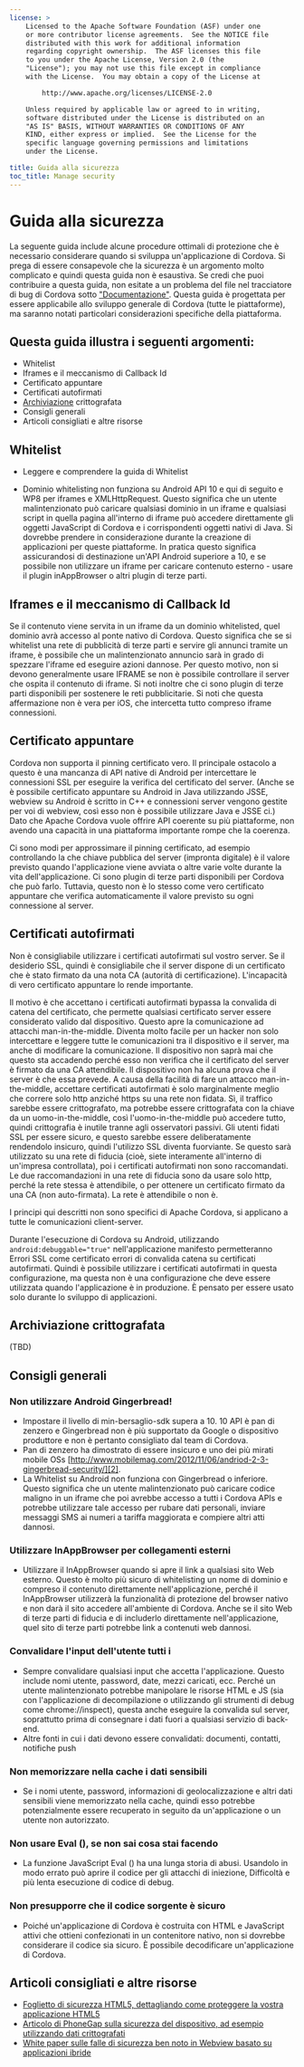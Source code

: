 ```yaml
---
license: >
    Licensed to the Apache Software Foundation (ASF) under one
    or more contributor license agreements.  See the NOTICE file
    distributed with this work for additional information
    regarding copyright ownership.  The ASF licenses this file
    to you under the Apache License, Version 2.0 (the
    "License"); you may not use this file except in compliance
    with the License.  You may obtain a copy of the License at

        http://www.apache.org/licenses/LICENSE-2.0

    Unless required by applicable law or agreed to in writing,
    software distributed under the License is distributed on an
    "AS IS" BASIS, WITHOUT WARRANTIES OR CONDITIONS OF ANY
    KIND, either express or implied.  See the License for the
    specific language governing permissions and limitations
    under the License.

title: Guida alla sicurezza
toc_title: Manage security
---
```


# Guida alla sicurezza

La seguente guida include alcune procedure ottimali di protezione che è necessario considerare quando si sviluppa un'applicazione di Cordova. Si prega di essere consapevole che la sicurezza è un argomento molto complicato e quindi questa guida non è esaustiva. Se credi che puoi contribuire a questa guida, non esitate a un problema del file nel tracciatore di bug di Cordova sotto ["Documentazione"][1]. Questa guida è progettata per essere applicabile allo sviluppo generale di Cordova (tutte le piattaforme), ma saranno notati particolari considerazioni specifiche della piattaforma.

 [1]: https://issues.apache.org/jira/browse/CB/component/12316407

## Questa guida illustra i seguenti argomenti:

*   Whitelist
*   Iframes e il meccanismo di Callback Id
*   Certificato appuntare
*   Certificati autofirmati
*   [Archiviazione](../../../cordova/storage/storage.html) crittografata
*   Consigli generali
*   Articoli consigliati e altre risorse

## Whitelist

*   Leggere e comprendere la guida di Whitelist

*   Dominio whitelisting non funziona su Android API 10 e qui di seguito e WP8 per iframes e XMLHttpRequest. Questo significa che un utente malintenzionato può caricare qualsiasi dominio in un iframe e qualsiasi script in quella pagina all'interno di iframe può accedere direttamente gli oggetti JavaScript di Cordova e i corrispondenti oggetti nativi di Java. Si dovrebbe prendere in considerazione durante la creazione di applicazioni per queste piattaforme. In pratica questo significa assicurandosi di destinazione un'API Android superiore a 10, e se possibile non utilizzare un iframe per caricare contenuto esterno - usare il plugin inAppBrowser o altri plugin di terze parti.

## Iframes e il meccanismo di Callback Id

Se il contenuto viene servita in un iframe da un dominio whitelisted, quel dominio avrà accesso al ponte nativo di Cordova. Questo significa che se si whitelist una rete di pubblicità di terze parti e servire gli annunci tramite un iframe, è possibile che un malintenzionato annuncio sarà in grado di spezzare l'iframe ed eseguire azioni dannose. Per questo motivo, non si devono generalmente usare IFRAME se non è possibile controllare il server che ospita il contenuto di iframe. Si noti inoltre che ci sono plugin di terze parti disponibili per sostenere le reti pubblicitarie. Si noti che questa affermazione non è vera per iOS, che intercetta tutto compreso iframe connessioni.

## Certificato appuntare

Cordova non supporta il pinning certificato vero. Il principale ostacolo a questo è una mancanza di API native di Android per intercettare le connessioni SSL per eseguire la verifica del certificato del server. (Anche se è possibile certificato appuntare su Android in Java utilizzando JSSE, webview su Android è scritto in C++ e connessioni server vengono gestite per voi di webview, così esso non è possibile utilizzare Java e JSSE ci.) Dato che Apache Cordova vuole offrire API coerente su più piattaforme, non avendo una capacità in una piattaforma importante rompe che la coerenza.

Ci sono modi per approssimare il pinning certificato, ad esempio controllando la che chiave pubblica del server (impronta digitale) è il valore previsto quando l'applicazione viene avviata o altre varie volte durante la vita dell'applicazione. Ci sono plugin di terze parti disponibili per Cordova che può farlo. Tuttavia, questo non è lo stesso come vero certificato appuntare che verifica automaticamente il valore previsto su ogni connessione al server.

## Certificati autofirmati

Non è consigliabile utilizzare i certificati autofirmati sul vostro server. Se il desiderio SSL, quindi è consigliabile che il server dispone di un certificato che è stato firmato da una nota CA (autorità di certificazione). L'incapacità di vero certificato appuntare lo rende importante.

Il motivo è che accettano i certificati autofirmati bypassa la convalida di catena del certificato, che permette qualsiasi certificato server essere considerato valido dal dispositivo. Questo apre la comunicazione ad attacchi man-in-the-middle. Diventa molto facile per un hacker non solo intercettare e leggere tutte le comunicazioni tra il dispositivo e il server, ma anche di modificare la comunicazione. Il dispositivo non saprà mai che questo sta accadendo perché esso non verifica che il certificato del server è firmato da una CA attendibile. Il dispositivo non ha alcuna prova che il server è che essa prevede. A causa della facilità di fare un attacco man-in-the-middle, accettare certificati autofirmati è solo marginalmente meglio che correre solo http anziché https su una rete non fidata. Sì, il traffico sarebbe essere crittografato, ma potrebbe essere crittografata con la chiave da un uomo-in-the-middle, così l'uomo-in-the-middle può accedere tutto, quindi crittografia è inutile tranne agli osservatori passivi. Gli utenti fidati SSL per essere sicuro, e questo sarebbe essere deliberatamente rendendolo insicuro, quindi l'utilizzo SSL diventa fuorviante. Se questo sarà utilizzato su una rete di fiducia (cioè, siete interamente all'interno di un'impresa controllata), poi i certificati autofirmati non sono raccomandati. Le due raccomandazioni in una rete di fiducia sono da usare solo http, perché la rete stessa è attendibile, o per ottenere un certificato firmato da una CA (non auto-firmata). La rete è attendibile o non è.

I principi qui descritti non sono specifici di Apache Cordova, si applicano a tutte le comunicazioni client-server.

Durante l'esecuzione di Cordova su Android, utilizzando `android:debuggable="true"` nell'applicazione manifesto permetteranno Errori SSL come certificato errori di convalida catena su certificati autofirmati. Quindi è possibile utilizzare i certificati autofirmati in questa configurazione, ma questa non è una configurazione che deve essere utilizzata quando l'applicazione è in produzione. È pensato per essere usato solo durante lo sviluppo di applicazioni.

## Archiviazione crittografata

(TBD)

## Consigli generali

### Non utilizzare Android Gingerbread!

*   Impostare il livello di min-bersaglio-sdk supera a 10. 10 API è pan di zenzero e Gingerbread non è più supportato da Google o dispositivo produttore e non è pertanto consigliato dal team di Cordova. 
*   Pan di zenzero ha dimostrato di essere insicuro e uno dei più mirati mobile OSs [http://www.mobilemag.com/2012/11/06/andriod-2-3-gingerbread-security/][2]. 
*   La Whitelist su Android non funziona con Gingerbread o inferiore. Questo significa che un utente malintenzionato può caricare codice maligno in un iframe che poi avrebbe accesso a tutti i Cordova APIs e potrebbe utilizzare tale accesso per rubare dati personali, inviare messaggi SMS ai numeri a tariffa maggiorata e compiere altri atti dannosi. 

 [2]: http://bgr.com/2012/11/06/android-security-gingerbread-malware/

### Utilizzare InAppBrowser per collegamenti esterni

*   Utilizzare il InAppBrowser quando si apre il link a qualsiasi sito Web esterno. Questo è molto più sicuro di whitelisting un nome di dominio e compreso il contenuto direttamente nell'applicazione, perché il InAppBrowser utilizzerà la funzionalità di protezione del browser nativo e non darà il sito accedere all'ambiente di Cordova. Anche se il sito Web di terze parti di fiducia e di includerlo direttamente nell'applicazione, quel sito di terze parti potrebbe link a contenuti web dannosi. 

### Convalidare l'input dell'utente tutti i

*   Sempre convalidare qualsiasi input che accetta l'applicazione. Questo include nomi utente, password, date, mezzi caricati, ecc. Perché un utente malintenzionato potrebbe manipolare le risorse HTML e JS (sia con l'applicazione di decompilazione o utilizzando gli strumenti di debug come chrome://inspect), questa anche eseguire la convalida sul server, soprattutto prima di consegnare i dati fuori a qualsiasi servizio di back-end. 
*   Altre fonti in cui i dati devono essere convalidati: documenti, contatti, notifiche push

### Non memorizzare nella cache i dati sensibili

*   Se i nomi utente, password, informazioni di geolocalizzazione e altri dati sensibili viene memorizzato nella cache, quindi esso potrebbe potenzialmente essere recuperato in seguito da un'applicazione o un utente non autorizzato.

### Non usare Eval (), se non sai cosa stai facendo

*   La funzione JavaScript Eval () ha una lunga storia di abusi. Usandolo in modo errato può aprire il codice per gli attacchi di iniezione, Difficoltà e più lenta esecuzione di codice di debug. 

### Non presupporre che il codice sorgente è sicuro

*   Poiché un'applicazione di Cordova è costruita con HTML e JavaScript attivi che ottieni confezionati in un contenitore nativo, non si dovrebbe considerare il codice sia sicuro. È possibile decodificare un'applicazione di Cordova. 

## Articoli consigliati e altre risorse

*   [Foglietto di sicurezza HTML5, dettagliando come proteggere la vostra applicazione HTML5][3]
*   [Articolo di PhoneGap sulla sicurezza del dispositivo, ad esempio utilizzando dati crittografati][4]
*   [White paper sulle falle di sicurezza ben noto in Webview basato su applicazioni ibride][5]

 [3]: https://www.owasp.org/index.php/HTML5_Security_Cheat_Sheet
 [4]: https://github.com/phonegap/phonegap/wiki/Platform-Security
 [5]: http://www.cis.syr.edu/~wedu/Research/paper/webview_acsac2011.pdf